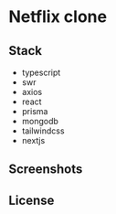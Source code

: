 # Netflix clone

## Stack

- typescript
- swr
- axios
- react
- prisma
- mongodb
- tailwindcss
- nextjs

## Screenshots

## License

